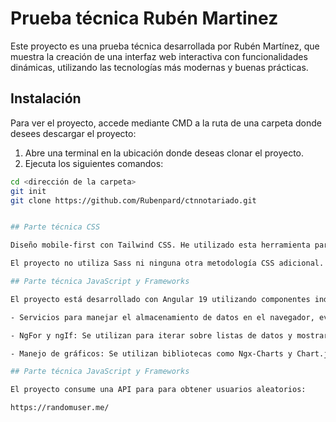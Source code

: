 # Prueba técnica Rubén Martinez

Este proyecto es una prueba técnica desarrollada por Rubén Martínez, que muestra la creación de una interfaz web interactiva con funcionalidades dinámicas, utilizando las tecnologías más modernas y buenas prácticas.

## Instalación

Para ver el proyecto, accede mediante CMD a la ruta de una carpeta donde desees descargar el proyecto:

1. Abre una terminal en la ubicación donde deseas clonar el proyecto.
2. Ejecuta los siguientes comandos:

```bash
cd <dirección de la carpeta>
git init
git clone https://github.com/Rubenpard/ctnnotariado.git


## Parte técnica CSS

Diseño mobile-first con Tailwind CSS. He utilizado esta herramienta para garantizar un diseño responsive, asegurando que la interfaz de usuario se ajuste a distintos tamaños de pantalla sin necesidad de escribir código CSS adicional.

El proyecto no utiliza Sass ni ninguna otra metodología CSS adicional. Toda la personalización de estilos se hace directamente con Tailwind y sus utilidades para margenes, espaciados, tipografía y colores.

## Parte técnica JavaScript y Frameworks

El proyecto está desarrollado con Angular 19 utilizando componentes independientes (standalone components), lo que facilita la modularidad y el rendimiento. Además, he hecho uso de los siguientes elementos clave en el proyecto:

- Servicios para manejar el almacenamiento de datos en el navegador, evitando la necesidad de realizar solicitudes API cada vez que se recarga la página.

- NgFor y ngIf: Se utilizan para iterar sobre listas de datos y mostrar contenido dinámico en función de las condiciones, como la visualización de notificaciones y contactos.

- Manejo de gráficos: Se utilizan bibliotecas como Ngx-Charts y Chart.js para mostrar información visual, como gráficos de líneas, barras y circulares.

## Parte técnica JavaScript y Frameworks

El proyecto consume una API para para obtener usuarios aleatorios:

https://randomuser.me/


